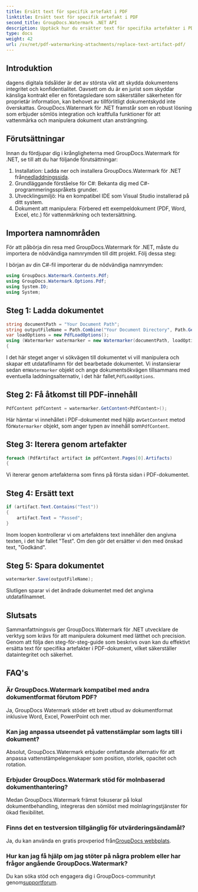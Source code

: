 ```yaml
---
title: Ersätt text för specifik artefakt i PDF
linktitle: Ersätt text för specifik artefakt i PDF
second_title: GroupDocs.Watermark .NET API
description: Upptäck hur du ersätter text för specifika artefakter i PDF-dokument med GroupDocs.Watermark för .NET. Förbättra dokumentsäkerhet och integritet utan ansträngning.
type: docs
weight: 42
url: /sv/net/pdf-watermarking-attachments/replace-text-artifact-pdf/
---
```

## Introduktion
dagens digitala tidsålder är det av största vikt att skydda dokumentens integritet och konfidentialitet. Oavsett om du är en jurist som skyddar känsliga kontrakt eller en företagsledare som säkerställer säkerheten för proprietär information, kan behovet av tillförlitligt dokumentskydd inte överskattas. GroupDocs.Watermark för .NET framstår som en robust lösning som erbjuder sömlös integration och kraftfulla funktioner för att vattenmärka och manipulera dokument utan ansträngning.
## Förutsättningar
Innan du fördjupar dig i krångligheterna med GroupDocs.Watermark för .NET, se till att du har följande förutsättningar:
1. Installation: Ladda ner och installera GroupDocs.Watermark för .NET från[nedladdningssida](https://releases.groupdocs.com/Watermark/net/).
2. Grundläggande förståelse för C#: Bekanta dig med C#-programmeringsspråkets grunder.
3. Utvecklingsmiljö: Ha en kompatibel IDE som Visual Studio installerad på ditt system.
4. Dokument att manipulera: Förbered ett exempeldokument (PDF, Word, Excel, etc.) för vattenmärkning och textersättning.

## Importera namnområden
För att påbörja din resa med GroupDocs.Watermark för .NET, måste du importera de nödvändiga namnrymden till ditt projekt. Följ dessa steg:

I början av din C#-fil importerar du de nödvändiga namnrymden:
```csharp
using GroupDocs.Watermark.Contents.Pdf;
using GroupDocs.Watermark.Options.Pdf;
using System.IO;
using System;
```
## Steg 1: Ladda dokumentet
```csharp
string documentPath = "Your Document Path";
string outputFileName = Path.Combine("Your Document Directory", Path.GetFileName(documentPath));
var loadOptions = new PdfLoadOptions();
using (Watermarker watermarker = new Watermarker(documentPath, loadOptions))
{
```
 I det här steget anger vi sökvägen till dokumentet vi vill manipulera och skapar ett utdatafilnamn för det bearbetade dokumentet. Vi instansierar sedan en`Watermarker` objekt och ange dokumentsökvägen tillsammans med eventuella laddningsalternativ, i det här fallet,`PdfLoadOptions`.
## Steg 2: Få åtkomst till PDF-innehåll
```csharp
PdfContent pdfContent = watermarker.GetContent<PdfContent>();
```
 Här hämtar vi innehållet i PDF-dokumentet med hjälp av`GetContent` metod för`Watermarker` objekt, som anger typen av innehåll som`PdfContent`.
## Steg 3: Iterera genom artefakter
```csharp
foreach (PdfArtifact artifact in pdfContent.Pages[0].Artifacts)
{
```
Vi itererar genom artefakterna som finns på första sidan i PDF-dokumentet.
## Steg 4: Ersätt text
```csharp
if (artifact.Text.Contains("Test"))
{
    artifact.Text = "Passed";
}
```
Inom loopen kontrollerar vi om artefaktens text innehåller den angivna texten, i det här fallet "Test". Om den gör det ersätter vi den med önskad text, "Godkänd".
## Steg 5: Spara dokumentet
```csharp
watermarker.Save(outputFileName);
```
Slutligen sparar vi det ändrade dokumentet med det angivna utdatafilnamnet.

## Slutsats
Sammanfattningsvis ger GroupDocs.Watermark för .NET utvecklare de verktyg som krävs för att manipulera dokument med lätthet och precision. Genom att följa den steg-för-steg-guide som beskrivs ovan kan du effektivt ersätta text för specifika artefakter i PDF-dokument, vilket säkerställer dataintegritet och säkerhet.
## FAQ's
### Är GroupDocs.Watermark kompatibel med andra dokumentformat förutom PDF?
Ja, GroupDocs Watermark stöder ett brett utbud av dokumentformat inklusive Word, Excel, PowerPoint och mer.
### Kan jag anpassa utseendet på vattenstämplar som lagts till i dokument?
Absolut, GroupDocs.Watermark erbjuder omfattande alternativ för att anpassa vattenstämpelegenskaper som position, storlek, opacitet och rotation.
### Erbjuder GroupDocs.Watermark stöd för molnbaserad dokumenthantering?
Medan GroupDocs.Watermark främst fokuserar på lokal dokumentbehandling, integreras den sömlöst med molnlagringstjänster för ökad flexibilitet.
### Finns det en testversion tillgänglig för utvärderingsändamål?
 Ja, du kan använda en gratis provperiod från[GroupDocs webbplats](https://releases.groupdocs.com/).
### Hur kan jag få hjälp om jag stöter på några problem eller har frågor angående GroupDocs.Watermark?
 Du kan söka stöd och engagera dig i GroupDocs-communityt genom[supportforum](https://forum.groupdocs.com/c/watermark/19).